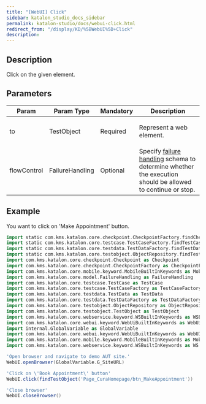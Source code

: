 ```yaml
---
title: "[WebUI] Click" 
sidebar: katalon_studio_docs_sidebar
permalink: katalon-studio/docs/webui-click.html 
redirect_from: "/display/KD/%5BWebUI%5D+Click" 
description: 
---
```

Description
-----------

Click on the given element.

Parameters
----------

<table><thead><tr><th>Param</th><th>Param Type</th><th>Mandatory</th><th>Description</th></tr></thead><tbody><tr><td><span>to</span></td><td>TestObject</td><td>Required</td><td><p><span>Represent a web element.</span></p></td></tr><tr><td><span>flowControl</span></td><td>FailureHandling</td><td>Optional</td><td>Specify <a href="https://docs.katalon.com/x/qAAM" rel="nofollow">failure handling</a> schema to determine whether the execution should be allowed to continue or stop.</td></tr></tbody></table>

Example
-------

You want to click on 'Make Appointment' button.

```groovy
import static com.kms.katalon.core.checkpoint.CheckpointFactory.findCheckpoint
import static com.kms.katalon.core.testcase.TestCaseFactory.findTestCase
import static com.kms.katalon.core.testdata.TestDataFactory.findTestData
import static com.kms.katalon.core.testobject.ObjectRepository.findTestObject
import com.kms.katalon.core.checkpoint.Checkpoint as Checkpoint
import com.kms.katalon.core.checkpoint.CheckpointFactory as CheckpointFactory
import com.kms.katalon.core.mobile.keyword.MobileBuiltInKeywords as MobileBuiltInKeywords
import com.kms.katalon.core.model.FailureHandling as FailureHandling
import com.kms.katalon.core.testcase.TestCase as TestCase
import com.kms.katalon.core.testcase.TestCaseFactory as TestCaseFactory
import com.kms.katalon.core.testdata.TestData as TestData
import com.kms.katalon.core.testdata.TestDataFactory as TestDataFactory
import com.kms.katalon.core.testobject.ObjectRepository as ObjectRepository
import com.kms.katalon.core.testobject.TestObject as TestObject
import com.kms.katalon.core.webservice.keyword.WSBuiltInKeywords as WSBuiltInKeywords
import com.kms.katalon.core.webui.keyword.WebUiBuiltInKeywords as WebUiBuiltInKeywords
import internal.GlobalVariable as GlobalVariable
import com.kms.katalon.core.webui.keyword.WebUiBuiltInKeywords as WebUI
import com.kms.katalon.core.mobile.keyword.MobileBuiltInKeywords as Mobile
import com.kms.katalon.core.webservice.keyword.WSBuiltInKeywords as WS

'Open browser and navigate to demo AUT site.'
WebUI.openBrowser(GlobalVariable.G_SiteURL)

'Click on \'Book Appointment\' button'
WebUI.click(findTestObject('Page_CuraHomepage/btn_MakeAppointment'))

'Close browser'
WebUI.closeBrowser()
```